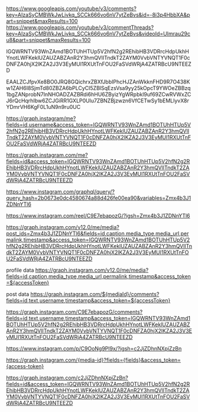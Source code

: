 https://www.googleapis.com/youtube/v3/comments?key=AIzaSyCMBWkJwLivkq_SCCk666vo6nV7ytZeBvs&id=-8i3p4HbbXA&part=snippet&maxResults=100
https://www.googleapis.com/youtube/v3/commentThreads?key=AIzaSyCMBWkJwLivkq_SCCk666vo6nV7ytZeBvs&videoId=UImrau29cu8&part=snippet&maxResults=100

IGQWRNTV93WnZAmd1BOTUhHTUp5V2hfN2g2REhibHB3VDRrcHdpUkhHYnotLWFKeklUZAUZABZAnR2Y3hmQVlITndkT2ZAYM0VvbVNTYVNQT1F0cDNFZA0hjX2lKZA2J3V3EyMUI1RXUtTnFOU2FaSVdWRjA4ZATRBcU9NTEEZD

EAALZCJfpvXe8BO0JRQ8GQichrxZBXfJbbIPhcHJZAnWkknFHD9R7O438Kw1ZAH6I8SjmTd80ZBZA6bPLCyCI5ZBlSqEzsVsa9yy25kOpcT9YWOeZBBzq1bgZANprobN7InNHOADZAZBRdi6hHU6ZByizYgWRpbkl9uf69ZCwRVWxZCJ6rQcHqrhIbw6ZCJGiRR1GXLP0Ulu7ZBNZBjzwzn6VfCETwSy1bEMLlyvX8rYDmrVH6KgF0L1uN9n9ru0UC

https://graph.instagram/me?fields=id,username&access_token=IGQWRNTV93WnZAmd1BOTUhHTUp5V2hfN2g2REhibHB3VDRrcHdpUkhHYnotLWFKeklUZAUZABZAnR2Y3hmQVlITndkT2ZAYM0VvbVNTYVNQT1F0cDNFZA0hjX2lKZA2J3V3EyMUI1RXUtTnFOU2FaSVdWRjA4ZATRBcU9NTEEZD

https://graph.instagram.com/me?fields=id&access_token=IGQWRNTV93WnZAmd1BOTUhHTUp5V2hfN2g2REhibHB3VDRrcHdpUkhHYnotLWFKeklUZAUZABZAnR2Y3hmQVlITndkT2ZAYM0VvbVNTYVNQT1F0cDNFZA0hjX2lKZA2J3V3EyMUI1RXUtTnFOU2FaSVdWRjA4ZATRBcU9NTEEZD


https://www.instagram.com/graphql/query/?query_hash=2b0673e0dc4580674a88d426fe00ea90&variables=Zmx4b3J1ZDNnYTl6

https://www.instagram.com/reel/C9E7ebapozG/?igsh=Zmx4b3J1ZDNnYTl6












https://graph.instagram.com/v12.0/me/media?post_ids=Zmx4b3J1ZDNnYTl6&fields=id,caption,media_type,media_url,permalink,timestamp&access_token=IGQWRNTV93WnZAmd1BOTUhHTUp5V2hfN2g2REhibHB3VDRrcHdpUkhHYnotLWFKeklUZAUZABZAnR2Y3hmQVlITndkT2ZAYM0VvbVNTYVNQT1F0cDNFZA0hjX2lKZA2J3V3EyMUI1RXUtTnFOU2FaSVdWRjA4ZATRBcU9NTEEZD


profile data
https://graph.instagram.com/v12.0/me/media?fields=id,caption,media_type,media_url,permalink,timestamp&access_token=${accessToken}

post data
https://graph.instagram.com/${mediaId}/comments?fields=id,text,username,timestamp&access_token=${accessToken}

https://graph.instagram.com/C9E7ebapozG/comments?fields=id,text,username,timestamp&access_token=IGQWRNTV93WnZAmd1BOTUhHTUp5V2hfN2g2REhibHB3VDRrcHdpUkhHYnotLWFKeklUZAUZABZAnR2Y3hmQVlITndkT2ZAYM0VvbVNTYVNQT1F0cDNFZA0hjX2lKZA2J3V3EyMUI1RXUtTnFOU2FaSVdWRjA4ZATRBcU9NTEEZD















https://www.instagram.com/p/C9OoNg9Pl9x/?igsh=c2JjZDhnNXpiZzBn

https://graph.instagram.com/{media-id}?fields={fields}&access_token={access-token}

https://graph.instagram.com/c2JjZDhnNXpiZzBn?fields=id&access_token=IGQWRNTV93WnZAmd1BOTUhHTUp5V2hfN2g2REhibHB3VDRrcHdpUkhHYnotLWFKeklUZAUZABZAnR2Y3hmQVlITndkT2ZAYM0VvbVNTYVNQT1F0cDNFZA0hjX2lKZA2J3V3EyMUI1RXUtTnFOU2FaSVdWRjA4ZATRBcU9NTEEZD


